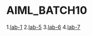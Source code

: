 # AIML_BATCH10
1.[lab-1](https://github.com/2203a51412/AIML_BATCH10/blob/main/LAB_01.ipynb)
2.[lab-5](https://github.com/2203a51412/AIML_BATCH10/blob/main/lab5.ipynb)
3.[lab-6](https://github.com/2203a51412/AIML_BATCH10/blob/main/lab6.ipynb)
4.[lab-7](https://github.com/2203a51412/AIML_BATCH10/blob/main/Lab7.ipynb)
